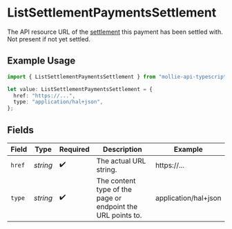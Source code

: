 # ListSettlementPaymentsSettlement

The API resource URL of the [settlement](get-settlement) this payment has been settled with.
Not present if not yet settled.

## Example Usage

```typescript
import { ListSettlementPaymentsSettlement } from "mollie-api-typescript/models/operations";

let value: ListSettlementPaymentsSettlement = {
  href: "https://...",
  type: "application/hal+json",
};
```

## Fields

| Field                                                       | Type                                                        | Required                                                    | Description                                                 | Example                                                     |
| ----------------------------------------------------------- | ----------------------------------------------------------- | ----------------------------------------------------------- | ----------------------------------------------------------- | ----------------------------------------------------------- |
| `href`                                                      | *string*                                                    | :heavy_check_mark:                                          | The actual URL string.                                      | https://...                                                 |
| `type`                                                      | *string*                                                    | :heavy_check_mark:                                          | The content type of the page or endpoint the URL points to. | application/hal+json                                        |